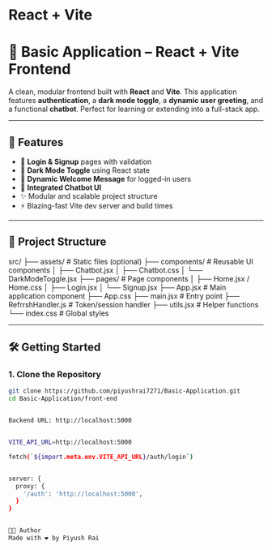 # React + Vite

# 💬 Basic Application – React + Vite Frontend

A clean, modular frontend built with **React** and **Vite**. This application features **authentication**, a **dark mode toggle**, a **dynamic user greeting**, and a functional **chatbot**. Perfect for learning or extending into a full-stack app.

---


## 🧩 Features

- 🔐 **Login & Signup** pages with validation
- 🌙 **Dark Mode Toggle** using React state
- 👋 **Dynamic Welcome Message** for logged-in users
- 🤖 **Integrated Chatbot UI**
- ✨ Modular and scalable project structure
- ⚡ Blazing-fast Vite dev server and build times

---

## 📂 Project Structure

src/
├── assets/ # Static files (optional)
├── components/ # Reusable UI components
│ ├── Chatbot.jsx
│ ├── Chatbot.css
│ └── DarkModeToggle.jsx
├── pages/ # Page components
│ ├── Home.jsx / Home.css
│ ├── Login.jsx
│ └── Signup.jsx
├── App.jsx # Main application component
├── App.css
├── main.jsx # Entry point
├── RefrrshHandler.js # Token/session handler
├── utils.jsx # Helper functions
└── index.css # Global styles




---

## 🛠️ Getting Started

### 1. Clone the Repository

```bash
git clone https://github.com/piyushrai7271/Basic-Application.git
cd Basic-Application/front-end


Backend URL: http://localhost:5000


VITE_API_URL=http://localhost:5000

fetch(`${import.meta.env.VITE_API_URL}/auth/login`)


server: {
  proxy: {
    '/auth': 'http://localhost:5000',
  }
}


🧑‍💻 Author
Made with ❤️ by Piyush Rai


